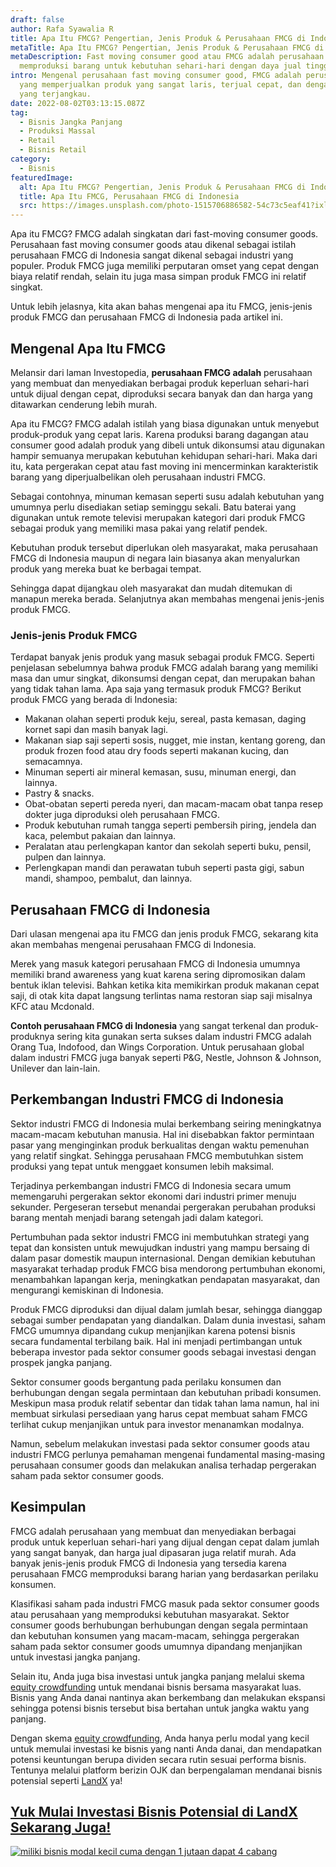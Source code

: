 ```yaml
---
draft: false
author: Rafa Syawalia R
title: Apa Itu FMCG? Pengertian, Jenis Produk & Perusahaan FMCG di Indonesia
metaTitle: Apa Itu FMCG? Pengertian, Jenis Produk & Perusahaan FMCG di Indonesia
metaDescription: Fast moving consumer good atau FMCG adalah perusahaan yang
  memproduksi barang untuk kebutuhan sehari-hari dengan daya jual tinggi.
intro: Mengenal perusahaan fast moving consumer good, FMCG adalah perusahaan
  yang memperjualkan produk yang sangat laris, terjual cepat, dan dengan harga
  yang terjangkau.
date: 2022-08-02T03:13:15.087Z
tag:
  - Bisnis Jangka Panjang
  - Produksi Massal
  - Retail
  - Bisnis Retail
category:
  - Bisnis
featuredImage:
  alt: Apa Itu FMCG? Pengertian, Jenis Produk & Perusahaan FMCG di Indonesia
  title: Apa Itu FMCG, Perusahaan FMCG di Indonesia
  src: https://images.unsplash.com/photo-1515706886582-54c73c5eaf41?ixlib=rb-1.2.1&ixid=MnwxMjA3fDB8MHxwaG90by1wYWdlfHx8fGVufDB8fHx8&auto=format&fit=crop&w=2070&q=80
---
```

Apa itu FMCG? FMCG adalah singkatan dari fast-moving consumer goods. Perusahaan fast moving consumer goods atau dikenal sebagai istilah perusahaan FMCG di Indonesia sangat dikenal sebagai industri yang populer. Produk FMCG juga memiliki perputaran omset yang cepat dengan biaya relatif rendah, selain itu juga masa simpan produk FMCG ini relatif singkat.

Untuk lebih jelasnya, kita akan bahas mengenai apa itu FMCG, jenis-jenis produk FMCG dan perusahaan FMCG di Indonesia pada artikel ini.

## Mengenal Apa Itu FMCG

Melansir dari laman Investopedia, **perusahaan FMCG adalah** perusahaan yang membuat dan menyediakan berbagai produk keperluan sehari-hari untuk dijual dengan cepat, diproduksi secara banyak dan dan harga yang ditawarkan cenderung lebih murah.

Apa itu FMCG? FMCG adalah istilah yang biasa digunakan untuk menyebut produk-produk yang cepat laris. Karena produksi barang dagangan atau consumer good adalah produk yang dibeli untuk dikonsumsi atau digunakan hampir semuanya merupakan kebutuhan kehidupan sehari-hari. Maka dari itu, kata pergerakan cepat atau fast moving ini mencerminkan karakteristik barang yang diperjualbelikan oleh perusahaan industri FMCG.

Sebagai contohnya, minuman kemasan seperti susu adalah kebutuhan yang umumnya perlu disediakan setiap seminggu sekali. Batu baterai yang digunakan untuk remote televisi merupakan kategori dari produk FMCG sebagai produk yang memiliki masa pakai yang relatif pendek.

Kebutuhan produk tersebut diperlukan oleh masyarakat, maka perusahaan FMCG di Indonesia maupun di negara lain biasanya akan menyalurkan produk yang mereka buat ke berbagai tempat.

Sehingga dapat dijangkau oleh masyarakat dan mudah ditemukan di manapun mereka berada. Selanjutnya akan membahas mengenai jenis-jenis produk FMCG.

### Jenis-jenis Produk FMCG

Terdapat banyak jenis produk yang masuk sebagai produk FMCG. Seperti penjelasan sebelumnya bahwa produk FMCG adalah barang yang memiliki masa dan umur singkat, dikonsumsi dengan cepat, dan merupakan bahan yang tidak tahan lama. Apa saja yang termasuk produk FMCG? Berikut produk FMCG yang berada di Indonesia:

* Makanan olahan seperti produk keju, sereal, pasta kemasan, daging kornet sapi dan masih banyak lagi.
* Makanan siap saji seperti sosis, nugget, mie instan, kentang goreng, dan produk frozen food atau dry foods seperti makanan kucing, dan semacamnya.
* Minuman seperti air mineral kemasan, susu, minuman energi, dan lainnya.
* Pastry & snacks.
* Obat-obatan seperti pereda nyeri, dan macam-macam obat tanpa resep dokter juga diproduksi oleh perusahaan FMCG.
* Produk kebutuhan rumah tangga seperti pembersih piring, jendela dan kaca, pelembut pakaian dan lainnya.
* Peralatan atau perlengkapan kantor dan sekolah seperti buku, pensil, pulpen dan lainnya.
* Perlengkapan mandi dan perawatan tubuh seperti pasta gigi, sabun mandi, shampoo, pembalut, dan lainnya.

## Perusahaan FMCG di Indonesia

Dari ulasan mengenai apa itu FMCG dan jenis produk FMCG, sekarang kita akan membahas mengenai perusahaan FMCG di Indonesia. 

Merek yang masuk kategori perusahaan FMCG di Indonesia umumnya memiliki brand awareness yang kuat karena  sering dipromosikan dalam bentuk iklan televisi. Bahkan ketika kita memikirkan produk makanan cepat saji, di otak kita dapat langsung terlintas nama restoran siap saji misalnya KFC atau Mcdonald.

**Contoh perusahaan FMCG di Indonesia** yang sangat terkenal dan produk-produknya sering kita gunakan serta sukses dalam industri FMCG adalah Orang Tua, Indofood, dan Wings Corporation. Untuk perusahaan global dalam industri FMCG juga banyak seperti P&G, Nestle, Johnson & Johnson, Unilever dan lain-lain. 

## Perkembangan Industri FMCG di Indonesia

Sektor industri FMCG di Indonesia mulai berkembang seiring meningkatnya macam-macam kebutuhan manusia. Hal ini disebabkan faktor permintaan pasar yang menginginkan produk berkualitas dengan waktu pemenuhan yang relatif singkat. Sehingga perusahaan FMCG membutuhkan sistem produksi yang tepat untuk menggaet konsumen lebih maksimal. 

Terjadinya perkembangan industri FMCG di Indonesia secara umum memengaruhi pergerakan sektor ekonomi dari industri primer menuju sekunder. Pergeseran tersebut menandai pergerakan perubahan produksi barang mentah menjadi barang setengah jadi dalam kategori.

Pertumbuhan pada sektor industri FMCG ini membutuhkan strategi yang tepat dan konsisten untuk mewujudkan industri yang mampu bersaing di dalam pasar domestik maupun internasional. Dengan demikian kebutuhan masyarakat terhadap produk FMCG bisa mendorong pertumbuhan ekonomi, menambahkan lapangan kerja, meningkatkan pendapatan masyarakat, dan mengurangi kemiskinan di Indonesia. 

Produk FMCG diproduksi dan dijual dalam jumlah besar, sehingga dianggap sebagai sumber pendapatan yang diandalkan. Dalam dunia investasi, saham FMCG umumnya dipandang cukup menjanjikan karena potensi bisnis secara fundamental terbilang baik. Hal ini menjadi pertimbangan untuk beberapa investor pada sektor consumer goods sebagai investasi dengan prospek jangka panjang.

Sektor consumer goods bergantung pada perilaku konsumen dan berhubungan dengan segala permintaan dan kebutuhan pribadi konsumen. Meskipun masa produk relatif sebentar dan tidak tahan lama namun, hal ini membuat sirkulasi persediaan yang harus cepat membuat saham FMCG terlihat cukup menjanjikan untuk para investor menanamkan modalnya.

Namun, sebelum melakukan investasi pada sektor consumer goods atau industri FMCG perlunya pemahaman mengenai fundamental masing-masing perusahaan consumer goods dan melakukan analisa terhadap pergerakan saham pada sektor consumer goods. 

## Kesimpulan

FMCG adalah perusahaan yang membuat dan menyediakan berbagai produk untuk keperluan sehari-hari yang dijual dengan cepat dalam jumlah yang sangat banyak, dan harga jual dipasaran juga relatif murah. Ada banyak jenis-jenis produk FMCG di Indonesia yang tersedia karena perusahaan FMCG memproduksi barang harian yang berdasarkan perilaku konsumen.

Klasifikasi saham pada industri FMCG masuk pada sektor consumer goods atau perusahaan yang memproduksi kebutuhan masyarakat. Sektor consumer goods berhubungan berhubungan dengan segala permintaan dan kebutuhan konsumen yang macam-macam, sehingga pergerakan saham pada sektor consumer goods umumnya dipandang menjanjikan untuk investasi jangka panjang.

Selain itu, Anda juga bisa  investasi untuk jangka panjang melalui skema [equity crowdfunding](https://landx.id/) untuk mendanai bisnis bersama masyarakat luas. Bisnis yang Anda danai nantinya akan berkembang dan melakukan ekspansi sehingga potensi bisnis tersebut bisa bertahan untuk jangka waktu yang panjang.

Dengan skema [equity crowdfunding](https://landx.id/), Anda hanya perlu modal yang kecil untuk memulai investasi ke bisnis yang nanti Anda danai, dan mendapatkan potensi keuntungan berupa dividen secara rutin sesuai performa bisnis. Tentunya melalui platform berizin OJK dan berpengalaman mendanai bisnis potensial seperti [LandX](https://landx.id/) ya!

## [Yuk Mulai Investasi Bisnis Potensial di LandX Sekarang Juga!](https://app.landx.id/?utm_source=Organic+Page&utm_medium=Content+Blog&utm_campaign=BlogLandX&utm_id=Blog)

<!--StartFragment-->

[![miliki bisnis modal kecil cuma dengan 1 jutaan dapat 4 cabang ](https://accountgram-production.sfo2.cdn.digitaloceanspaces.com/landx_ghost/2021/11/jadi-owner-bisnis-hanya-1-jutaan-dengan-cuan-yang-sangat-menjanjikan.png)](https://app.landx.id/?utm_source=Organic+Page&utm_medium=Content+Blog&utm_campaign=BlogLandX&utm_id=Blog)

<!--EndFragment-->